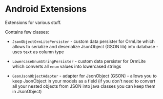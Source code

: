 Android Extensions
==========================

Extensions for various stuff.

Contains few classes:

* `JsonObjectOrmLitePersister` - custom data persister for OrmLite which allows to serialize and deserialize JsonObject (GSON lib) into database - uses `text` as column type

* `LowercaseEnumStringPersister` - custom data persister for OrmLite which converts all `enum` values into lowercased strings

* `GsonJsonObjectAdapter` - adapter for JsonObject (GSON) - allows you to keep JsonObject in your models as a field (if you don't need to convert all your nested objects from JSON into java classes you can keep them in JsonObject)